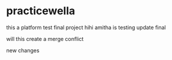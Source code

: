 # practicewella
this a platform test final project
hihi
amitha is testing
update final

will this create a merge conflict

new changes


